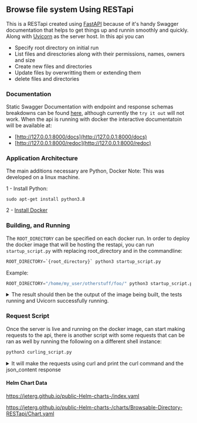 ## Browse file system Using RESTapi
This is a RESTapi created using [FastAPI](https://fastapi.tiangolo.com/) because of it's handy Swagger documentation that helps to get things up and runnin smoothly and quickly. Along with [Uvicorn](https://www.uvicorn.org/) as the server host.
In this api you can
- Specify root directory on initial run
- List files and diresctories along with their permissions, names, owners and size
- Create new files and directories
- Update files by overwritting them or extending them
- delete files and directories
### Documentation
Static Swagger Documentation with endpoint and response schemas breakdowns can be found [here](https://jeterg.github.io/Browsable-Directory-RESTapi/), although currently the `try it out` will not work.
When the api is running with docker the interactive documentatoin  will be available at:
- [http://127.0.0.1:8000/docs](http://127.0.0.1:8000/docs)
- [http://127.0.0.1:8000/redoc](http://127.0.0.1:8000/redoc) 
### Application Architecture
The main additions necessary are Python, Docker 
Note: This was developed on a linux machine.

1 - Install Python:
 ```
 sudo apt-get install python3.8
 ```
2 - [Install Docker](https://www.digitalocean.com/community/tutorials/how-to-install-and-use-docker-on-ubuntu-20-04)

### Building, and Running

The `ROOT_DIRECTORY` can be specified on each docker run. In order to deploy the docker image that will be hosting the restapi, you can run `startup_script.py` with replacing root_directory and in the commandline:
 ```py
 ROOT_DIRECTORY=`{root_directory}` python3 startup_script.py
 ```
 Example:
 ```py
ROOT_DIRECTORY="/home/my_user/otherstuff/foo/" python3 startup_script.py
 ```
 <details>
 
 <summary>The result should then be the output of the image being built, the tests running and Uvicorn successfully running. </summary> 
  
 ```py
 ROOT_DIRECTORY="/home/my_user/otherstuff/foo/" python3 script.py
Sending build context to Docker daemon  129.3MB
Step 1/11 : FROM python:3.9
 ---> ab0d2f900193
Step 2/11 : WORKDIR /code
 ---> Using cache
 ---> af7a24b20f1a
Step 3/11 : COPY ./requirements.txt /code/requirements.txt
 ---> Using cache
 ---> 1d303e2d8a8f
Step 4/11 : RUN pip install --no-cache-dir --upgrade -r /code/requirements.txt
 ---> Using cache
 ---> abddb3243647
Step 5/11 : EXPOSE 8000:8000
 ---> Using cache
 ---> 3cacbd1d3c32
Step 6/11 : COPY ./app /code/app
 ---> Using cache
 ---> b80514c4912c
Step 7/11 : COPY ./data/home /home
 ---> Using cache
 ---> 23b9e352fe86
Step 8/11 : COPY ./test_directory /code/test_directory
 ---> Using cache
 ---> 81ad716c65c4
Step 9/11 : COPY ./test /code/test
 ---> 49e908e84f94
Step 10/11 : RUN ["pytest","-vv"]
 ---> Running in 9af9439c593c
============================= test session starts ==============================
platform linux -- Python 3.9.15, pytest-7.2.0, pluggy-1.0.0 -- /usr/local/bin/python
cachedir: .pytest_cache
rootdir: /code
plugins: anyio-3.6.2
collecting ... collected 19 items

test/test_main.py::test_main_route PASSED                                [  5%]
test/test_main.py::test_one_directory_deep PASSED                        [ 10%]
test/test_main.py::test_several_directories_deep PASSED                  [ 15%]
test/test_main.py::test_retrieve_file PASSED                             [ 21%]
test/test_main.py::test_list_hidden_file PASSED                          [ 26%]
test/test_main.py::test_main_route_not_found PASSED                      [ 31%]
test/test_main.py::test_create_directory PASSED                          [ 36%]
test/test_main.py::test_create_file PASSED                               [ 42%]
test/test_main.py::test_bad_create_file PASSED                           [ 47%]
test/test_main.py::test_bad_create_directory PASSED                      [ 52%]
test/test_main.py::test_bad_create_arguments PASSED                      [ 57%]
test/test_main.py::test_extend_file_contents PASSED                      [ 63%]
test/test_main.py::test_overwrite_file_contents PASSED                   [ 68%]
test/test_main.py::test_update_non_existing_file PASSED                  [ 73%]
test/test_main.py::test_bad_update_file_request PASSED                   [ 78%]
test/test_main.py::test_delete_file PASSED                               [ 84%]
test/test_main.py::test_bad_delete_file PASSED                           [ 89%]
test/test_main.py::test_delete_directory PASSED                          [ 94%]
test/test_main.py::test_bad_delete_directory PASSED                      [100%]

============================== 19 passed in 0.38s ==============================
Removing intermediate container 9af9439c593c
 ---> d1ced2bb9e7f
Step 11/11 : CMD ["uvicorn", "app.main:app", "--host", "0.0.0.0", "--reload"]
 ---> Running in 628ba70b0d52
Removing intermediate container 628ba70b0d52
 ---> f75fc8a9efa3
Successfully built f75fc8a9efa3
Successfully tagged restapi:latest
INFO:     Will watch for changes in these directories: ['/code']
INFO:     Uvicorn running on http://0.0.0.0:8000 (Press CTRL+C to quit)
INFO:     Started reloader process [1] using StatReload
INFO:     Started server process [7]
INFO:     Waiting for application startup.
INFO:     Application startup complete.
```
 </details>

### Request Script
Once the server is live and running on the docker image, can start making requests to the api, there is another script with some requests that can be ran as well  by running the following on a different shell instance:
```py
python3 curling_script.py
```

<details>

<summary>It will make the requests using curl and print the curl command and the json_content response</summary>

```py

COMMAND:  curl -s 127.0.0.1:8000
{
   "Content" : [
      {
         "File_Name" : "foo2",
         "Owner" : "root",
         "Permissions" : "664",
         "Size" : 29,
         "Type" : "file"
      },
      {
         "File_Name" : "foo1",
         "Owner" : "root",
         "Permissions" : "664",
         "Size" : 29,
         "Type" : "file"
      },
      {
         "File_Name" : "bar",
         "Owner" : "root",
         "Permissions" : "775",
         "Size" : 4096,
         "Type" : "directory"
      }
   ],
   "Count" : 3,
   "ROOT_DIRECTORY" : "/home/my_user/otherstuff/foo/",
   "_link" : "http://127.0.0.1:8000/"
}


COMMAND:  curl -s 127.0.0.1:8000/bar
{
   "Content" : [
      {
         "File_Name" : "bar1",
         "Owner" : "root",
         "Permissions" : "664",
         "Size" : 30,
         "Type" : "file"
      },
      {
         "File_Name" : "baz",
         "Owner" : "root",
         "Permissions" : "775",
         "Size" : 4096,
         "Type" : "directory"
      }
   ],
   "Count" : 2,
   "ROOT_DIRECTORY" : "/home/my_user/otherstuff/foo/",
   "_link" : "http://127.0.0.1:8000/bar/"
}


COMMAND:  curl -s 127.0.0.1:8000/foo1
{
   "Content" : [
      {
         "Data" : "Contents found in file foo1!\n",
         "File_Name" : "foo1",
         "Owner" : "root",
         "Permissions" : "664",
         "Size" : 29,
         "Type" : "file"
      }
   ],
   "Count" : 1,
   "ROOT_DIRECTORY" : "/home/my_user/otherstuff/foo/",
   "_link" : "http://127.0.0.1:8000/foo1/"
}


COMMAND:  curl -s 127.0.0.1:8000/bar/bar1
{
   "Content" : [
      {
         "Data" : "Contents found in file bar 1!\n",
         "File_Name" : "bar1",
         "Owner" : "root",
         "Permissions" : "664",
         "Size" : 30,
         "Type" : "file"
      }
   ],
   "Count" : 1,
   "ROOT_DIRECTORY" : "/home/my_user/otherstuff/foo/",
   "_link" : "http://127.0.0.1:8000/bar/bar1/"
}


COMMAND:  curl -s -X POST 127.0.0.1:8000/post/new_directory
{
   "_link" : "http://127.0.0.1:8000/post/new_directory",
   "detail" : "Created directories /home/my_user/otherstuff/foo/new_directory"
}


COMMAND:  curl -s  -X POST '127.0.0.1:8000/post/new_directory/new_file.txt?file_or_directory=file&content=NEW%21%21'
{
   "_link" : "http://127.0.0.1:8000/post/new_directory/new_file.txt?file_or_directory=file&content=NEW%21%21",
   "detail" : "Created file at /home/my_user/otherstuff/foo/new_directory/new_file.txt"
}


COMMAND:  curl -s  -X PUT '127.0.0.1:8000/put/new_directory/new_file.txt?file_or_directory=file&content=Continued!'
{
   "_link" : "http://127.0.0.1:8000/put/new_directory/new_file.txt?file_or_directory=file&content=Continued!",
   "detail" : "Updated File /home/my_user/otherstuff/foo/new_directory/new_file.txt"
}


COMMAND:  curl -s 127.0.0.1:8000/new_directory/new_file.txt
{
   "Content" : [
      {
         "Data" : "NEW!!\nContinued!",
         "File_Name" : "new_file.txt",
         "Owner" : "root",
         "Permissions" : "644",
         "Size" : 16,
         "Type" : "file"
      }
   ],
   "Count" : 1,
   "ROOT_DIRECTORY" : "/home/my_user/otherstuff/foo/",
   "_link" : "http://127.0.0.1:8000/new_directory/new_file.txt/"
}


COMMAND:  curl -s  -X PUT '127.0.0.1:8000/put/new_directory/new_file.txt?file_or_directory=file&content=Overwritten!!&overwite=true'
{
   "_link" : "http://127.0.0.1:8000/put/new_directory/new_file.txt?file_or_directory=file&content=Overwritten!!&overwite=true",
   "detail" : "Updated File /home/my_user/otherstuff/foo/new_directory/new_file.txt"
}


COMMAND:  curl -s 127.0.0.1:8000/new_directory/new_file.txt
{
   "Content" : [
      {
         "Data" : "Overwritten!!",
         "File_Name" : "new_file.txt",
         "Owner" : "root",
         "Permissions" : "644",
         "Size" : 13,
         "Type" : "file"
      }
   ],
   "Count" : 1,
   "ROOT_DIRECTORY" : "/home/my_user/otherstuff/foo/",
   "_link" : "http://127.0.0.1:8000/new_directory/new_file.txt/"
}


COMMAND:  curl -s 127.0.0.1:8000/new_directory
{
   "Content" : [
      {
         "File_Name" : "new_file.txt",
         "Owner" : "root",
         "Permissions" : "644",
         "Size" : 13,
         "Type" : "file"
      }
   ],
   "Count" : 1,
   "ROOT_DIRECTORY" : "/home/my_user/otherstuff/foo/",
   "_link" : "http://127.0.0.1:8000/new_directory/"
}


COMMAND:  curl -s -X DELETE 127.0.0.1:8000/delete/new_directory/new_file.txt
{
   "_link" : "http://127.0.0.1:8000/delete/new_directory/new_file.txt",
   "detail" : "deleted /home/my_user/otherstuff/foo/new_directory/new_file.txt"
}


COMMAND:  curl -s 127.0.0.1:8000/new_directory
{
   "Content" : [],
   "Count" : 0,
   "ROOT_DIRECTORY" : "/home/my_user/otherstuff/foo/",
   "_link" : "http://127.0.0.1:8000/new_directory/"
}


COMMAND:  curl -s -X DELETE 127.0.0.1:8000/delete/new_directory
{
   "_link" : "http://127.0.0.1:8000/delete/new_directory",
   "detail" : "deleted /home/my_user/otherstuff/foo/new_directory"
}
```
</details>

#### Helm Chart Data

https://jeterg.github.io/public-Helm-charts-/index.yaml

https://jeterg.github.io/public-Helm-charts-/charts/Browsable-Directory-RESTapi/Chart.yaml

